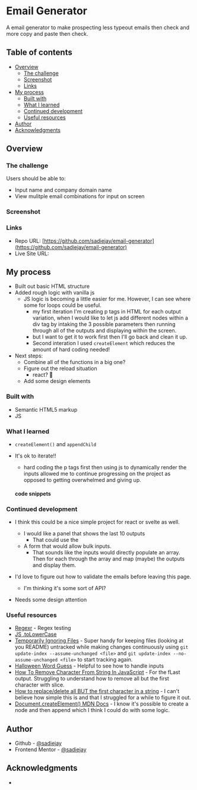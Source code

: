# Email Generator

A email generator to make prospecting less typeout emails then check and more copy and paste then check.

## Table of contents

- [Overview](#overview)
  - [The challenge](#the-challenge)
  - [Screenshot](#screenshot)
  - [Links](#links)
- [My process](#my-process)
  - [Built with](#built-with)
  - [What I learned](#what-i-learned)
  - [Continued development](#continued-development)
  - [Useful resources](#useful-resources)
- [Author](#author)
- [Acknowledgments](#acknowledgments)


## Overview

### The challenge

Users should be able to:

- Input name and company domain name
- View mulitple email combinations for input on screen

### Screenshot


### Links

- Repo URL: [https://github.com/sadiejay/email-generator](https://github.com/sadiejay/email-generator)
- Live Site URL: [](#)

## My process
- Built out basic HTML structure
- Added rough logic with vanilla js
  - JS logic is becoming a little easier for me. However, I can see where some for loops could be useful.
    - my first iteration I'm creating p tags in HTML for each output variation, when I would like to let js add different nodes within a div tag by intaking the 3 possible parameters then running through all of the outputs and displaying within the screen.
    - but I want to get it to work first then I'll go back and clean it up.
    - Second interation I used `createElement` which reduces the amount of hard coding needed!
- Next steps:
  - Combine all of the functions in a big one?
  - Figure out the reload situation
    - react? 👀
  - Add some design elements
### Built with

- Semantic HTML5 markup
- JS


### What I learned


- `createElement()` and `appendChild`
- It's ok to iterate!!
  - hard coding the p tags first then using js to dynamically render the inputs allowed me to continue progressing on the project as opposed to getting overwhelmed and giving up.

  #### code snippets


### Continued development

- I think this could be a nice simple project for react or svelte as well.
  - I would like a panel that shows the last 10 outputs
    - That could use the
  - A form that would allow bulk inputs.
    - That sounds like the inputs would directly populate an array. Then for each through the array and map (maybe) the outputs and display them.

- I'd love to figure out how to validate the emails before leaving this page.
  - I'm thinking it's some sort of API?

- Needs some design attention
### Useful resources

- [Regexr](https://regexr.com/) - Regex testing
- [JS .toLowerCase](https://www.w3schools.com/jsref/jsref_tolowercase.asp)
- [Temporarily Ignoring Files](https://gitready.com/intermediate/2009/02/18/temporarily-ignoring-files.html) - Super handy for keeping files (looking at you README) untracked while making changes continuously using `git update-index --assume-unchanged <file>` and `git update-index --no-assume-unchanged <file>` to start tracking again.
- [Halloween Word Guess](https://github.com/sadiejay/halloween-word-guess) - Helpful to see how to handle inputs
- [How To Remove Character From String In JavaScript](https://appdividend.com/2022/02/14/javascript-remove-character-from-string/) - For the fLast output. Struggling to understand how to remove all but the first character with slice.
- [How to replace/delete all BUT the first character in a string](https://stackoverflow.com/questions/34214644/how-to-replace-delete-all-but-the-first-character-in-a-string) - I can't believe how simple this is and that I struggled for a while to figure it out.
- [Document.createElement() MDN Docs](https://developer.mozilla.org/en-US/docs/Web/API/Document/createElement) - I know it's possible to create a node and then append which I think I could do with some logic.

## Author

- Github - [@sadiejay](https://github.com/sadiejay)
- Frontend Mentor - [@sadiejay](https://www.frontendmentor.io/profile/sadiejay)

## Acknowledgments

- 
